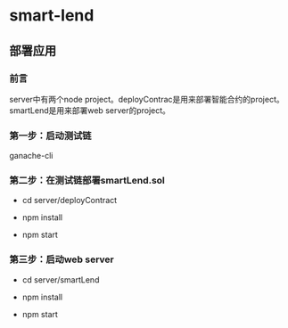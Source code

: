 # smart-lend

## 部署应用

### 前言

server中有两个node project。deployContrac是用来部署智能合约的project。smartLend是用来部署web server的project。

### 第一步：启动测试链

ganache-cli

### 第二步：在测试链部署smartLend.sol

- cd server/deployContract

- npm install

- npm start

### 第三步：启动web server

- cd server/smartLend

- npm install

- npm start
